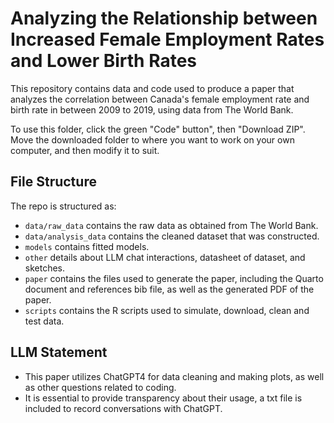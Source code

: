 # Analyzing the Relationship between Increased Female Employment Rates and Lower Birth Rates

This repository contains data and code used to produce a paper that analyzes the correlation between Canada's female employment rate and birth rate in between 2009 to 2019, using data from The World Bank.

To use this folder, click the green "Code" button", then "Download ZIP". Move the downloaded folder to where you want to work on your own computer, and then modify it to suit.

## File Structure

The repo is structured as:

-   `data/raw_data` contains the raw data as obtained from The World Bank.
-   `data/analysis_data` contains the cleaned dataset that was constructed.
-   `models` contains fitted models. 
-   `other` details about LLM chat interactions, datasheet of dataset, and sketches.
-   `paper` contains the files used to generate the paper, including the Quarto document and references bib file, as well as the generated PDF of the paper. 
-   `scripts` contains the R scripts used to simulate, download, clean and test data.

## LLM Statement
- This paper utilizes ChatGPT4 for data cleaning and making plots, as well as other questions related to coding.
- It is essential to provide transparency about their usage, a txt file is included to record conversations with ChatGPT.
